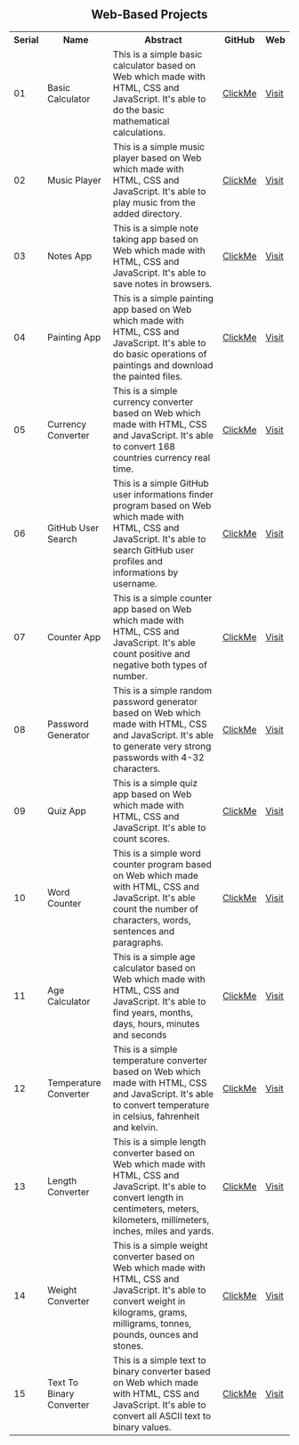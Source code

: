 <h2 align="center">Web-Based Projects</h2>

<table>
  <tr>
    <th>Serial</th>
    <th>Name</th>
    <th>Abstract</th>
    <th>GitHub</th>
    <th>Web</th>
  </tr>
  <tr>
    <td>01</td>
    <td>Basic Calculator</td>
    <td>This is a simple basic calculator based on Web which made with HTML, CSS and JavaScript. It's able to do the basic mathematical calculations.</td>
    <td><a href="https://github.com/mdrakibulislam-zero/WebBasicCalculator">ClickMe</a></td>
    <td><a href="https://mdrakibulislam-zero.github.io/WebBasicCalculator/">Visit</a></td>
  </tr>
  <tr>
    <td>02</td>
    <td>Music Player</td>
    <td>This is a simple music player based on Web which made with HTML, CSS and JavaScript. It's able to play music from the added directory.</td>
    <td><a href="https://github.com/mdrakibulislam-zero/WebMusicPlayer">ClickMe</a></td>
    <td><a href="https://mdrakibulislam-zero.github.io/WebMusicPlayer/">Visit</a></td>
  </tr>
  <tr>
    <td>03</td>
    <td>Notes App</td>
    <td>This is a simple note taking app based on Web which made with HTML, CSS and JavaScript. It's able to save notes in browsers.</td>
    <td><a href="https://github.com/mdrakibulislam-zero/WebNotesApp">ClickMe</a></td>
    <td><a href="https://mdrakibulislam-zero.github.io/WebNotesApp/">Visit</a></td>
  </tr>
  <tr>
    <td>04</td>
    <td>Painting App</td>
    <td>This is a simple painting app based on Web which made with HTML, CSS and JavaScript. It's able to do basic operations of paintings and download the painted files.</td>
    <td><a href="https://github.com/mdrakibulislam-zero/WebPaintingApp">ClickMe</a></td>
    <td><a href="https://mdrakibulislam-zero.github.io/WebPaintingApp/">Visit</a></td>
  </tr>
  <tr>
    <td>05</td>
    <td>Currency Converter</td>
    <td>This is a simple currency converter based on Web which made with HTML, CSS and JavaScript. It's able to convert 168 countries currency real time.</td>
    <td><a href="https://github.com/mdrakibulislam-zero/WebCurrencyConverter">ClickMe</a></td>
    <td><a href="https://mdrakibulislam-zero.github.io/WebCurrencyConverter/">Visit</a></td>
  </tr>
  <tr>
    <td>06</td>
    <td>GitHub User Search</td>
    <td>This is a simple GitHub user informations finder program based on Web which made with HTML, CSS and JavaScript. It's able to search GitHub user profiles and informations by username.</td>
    <td><a href="https://github.com/mdrakibulislam-zero/WebGitHubUserSearch">ClickMe</a></td>
    <td><a href="https://mdrakibulislam-zero.github.io/WebGitHubUserSearch/">Visit</a></td>
  </tr>
  <tr>
    <td>07</td>
    <td>Counter App</td>
    <td>This is a simple counter app based on Web which made with HTML, CSS and JavaScript. It's able count positive and negative both types of number.</td>
    <td><a href="https://github.com/mdrakibulislam-zero/WebCounterApp">ClickMe</a></td>
    <td><a href="https://mdrakibulislam-zero.github.io/WebCounterApp/">Visit</a></td>
  </tr>
  <tr>
    <td>08</td>
    <td>Password Generator</td>
    <td>This is a simple random password generator based on Web which made with HTML, CSS and JavaScript. It's able to generate very strong passwords with 4-32 characters.</td>
    <td><a href="https://github.com/mdrakibulislam-zero/WebPasswordGenerator">ClickMe</a></td>
    <td><a href="https://mdrakibulislam-zero.github.io/WebPasswordGenerator/">Visit</a></td>
  </tr>
  <tr>
    <td>09</td>
    <td>Quiz App</td>
    <td>This is a simple quiz app based on Web which made with HTML, CSS and JavaScript. It's able to count scores.</td>
    <td><a href="https://github.com/mdrakibulislam-zero/WebQuizApp">ClickMe</a></td>
    <td><a href="https://mdrakibulislam-zero.github.io/WebQuizApp/">Visit</a></td>
  </tr>
  <tr>
    <td>10</td>
    <td>Word Counter</td>
    <td>This is a simple word counter program based on Web which made with HTML, CSS and JavaScript. It's able count the number of characters, words, sentences and paragraphs.</td>
    <td><a href="https://github.com/mdrakibulislam-zero/WebWordCounter">ClickMe</a></td>
    <td><a href="https://mdrakibulislam-zero.github.io/WebWordCounter/">Visit</a></td>
  </tr>
  <tr>
    <td>11</td>
    <td>Age Calculator</td>
    <td>This is a simple age calculator based on Web which made with HTML, CSS and JavaScript. It's able to find years, months, days, hours, minutes and seconds </td>
    <td><a href="https://github.com/mdrakibulislam-zero/WebAgeCalculator">ClickMe</a></td>
    <td><a href="https://mdrakibulislam-zero.github.io/WebAgeCalculator/">Visit</a></td>
  </tr>
  <tr>
    <td>12</td>
    <td>Temperature Converter</td>
    <td>This is a simple temperature converter based on Web which made with HTML, CSS and JavaScript. It's able to convert temperature in celsius, fahrenheit and kelvin.</td>
    <td><a href="https://github.com/mdrakibulislam-zero/WebTemperatureConverter">ClickMe</a></td>
    <td><a href="https://mdrakibulislam-zero.github.io/WebTemperatureConverter/">Visit</a></td>
  </tr>
  <tr>
    <td>13</td>
    <td>Length Converter</td>
    <td>This is a simple length converter based on Web which made with HTML, CSS and JavaScript. It's able to convert length in centimeters, meters, kilometers, millimeters, inches, miles and yards.</td>
    <td><a href="https://github.com/mdrakibulislam-zero/WebLengthConverter">ClickMe</a></td>
    <td><a href="https://mdrakibulislam-zero.github.io/WebLengthConverter/">Visit</a></td>
  </tr>
  <tr>
    <td>14</td>
    <td>Weight Converter</td>
    <td>This is a simple weight converter based on Web which made with HTML, CSS and JavaScript. It's able to convert weight in kilograms, grams, milligrams, tonnes, pounds, ounces and stones.</td>
    <td><a href="https://github.com/mdrakibulislam-zero/WebWeightConverter">ClickMe</a></td>
    <td><a href="https://mdrakibulislam-zero.github.io/WebWeightConverter/">Visit</a></td>
  </tr>
  <tr>
    <td>15</td>
    <td>Text To Binary Converter</td>
    <td>This is a simple text to binary converter based on Web which made with HTML, CSS and JavaScript. It's able to convert all ASCII text to binary values.</td>
    <td><a href="https://github.com/mdrakibulislam-zero/WebTextToBinaryConverter">ClickMe</a></td>
    <td><a href="https://mdrakibulislam-zero.github.io/WebTextToBinaryConverter/">Visit</a></td>
  </tr>
</table>
